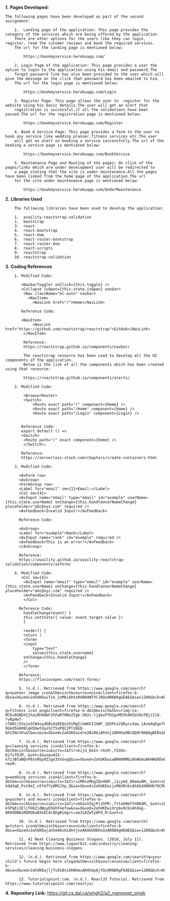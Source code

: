 **1.**  **Pages Developed:**
    
    The following pages have been developed as part of the second assignment:
        
        1.  Landing page of the application: This page provides the category of the services which are being offered by the application.
        There are other options for the users like they can login, register, read the cutomer reviews and book the required services.
        The url for the landing page is mentioned below:
        
            https://bookmyservice.herokuapp.com/ 
            
        2. Login Page of the application: This page provides a user the option to login to the application using his email and password.The
        forgot password link has also been provided to the user which will give the message on the click that password has been emailed to him.
        The url for the login page is mentioned below:
        
            https://bookmyservice.herokuapp.com/Login
            
        3. Register Page: This page allows the user to  register for the website using his basic details.The user will get an alert that 
        registration is successful,if all the validations have been passed.The url for the registration page is mentioned below:
        
            https://bookmyservice.herokuapp.com/Register
            
        4. Book A Service Page: This page provides a form to the user to book any service like wedding planner,fitness services etc.The user
        will get an alert on booking a service successfully.The url of the booking a service page is mentioned below:
        
            https://bookmyservice.herokuapp.com/BookService
            
        5. Maintenance Page and Routing of the pages: On click of the pages/links which are under development user will be redirected to
        a page stating that the site is under maintenance.All the pages have been linked from the home page of the application.The url
        for the site under maintenance page is mentioned below:
        
            https://bookmyservice.herokuapp.com/UnderMaintenance

**2.**  **Libraries Used**

        The following libraries have been used to develop the application:
        
        1.  availity-reactstrap-validation
        2.  bootstrap
        3.  react
        4.  react-bootstrap
        5.  react-dom
        6.  react-router-bootstrap
        7.  react-router-dom
        8.  react-scripts
        9.  reactstrap
        10. reactstrap-validation
        
**3.**  **Coding References**

        1. Modified Code:
           
           <NavbarToggler onClick={this.toggle} />
           <Collapse isOpen={this.state.isOpen} navbar>
            <Nav className="ml-auto" navbar>
              <NavItem>
                <NavLink href="/">Home</NavLink>
                
           Reference Code:
           
           <NavItem>
                <NavLink href="https://github.com/reactstrap/reactstrap">GitHub</NavLink>
            </NavItem>
            
            Reference:
            https://reactstrap.github.io/components/navbar/
            
            The reactstrap resource has been used to develop all the UI components of the application.
            Below is the link of all the components which has been created using that resource:
            
            https://reactstrap.github.io/components/alerts/
          
        2. Modified Code:
        
            <BrowserRouter>
            <Switch>
                <Route exact path="/" component={Home} />
                <Route exact path="/Home" component={Home} />
                <Route exact path="/Login" component={Login} />
      
        
           Reference Code:
           export default () =>
           <Switch>
            <Route path="/" exact component={Home} />
            </Switch>;
           
           Reference:
           https://serverless-stack.com/chapters/create-containers.html
           
        3. Modified Code:
           
          <AvForm row>
          <AvGroup>
          <FormGroup row>
          <Label for="email" sm={1}>Email:</Label>
          <Col sm={4}>
          <AvInput name="email" type="email" id="example" userName={this.state.userName} onChange={this.handleUserNameChange} placeholder="abc@xyz.com" required />
          <AvFeedback>Invalid Input!</AvFeedback>
          
          Reference Code:
          
          <AvGroup>
          <Label for="example">Rank</Label>
          <AvInput name="rank" id="example" required />
          <AvFeedback>This is an error!</AvFeedback>
          </AvGroup>
          
          Reference:
          https://availity.github.io/availity-reactstrap-validation/components/avform/
          
        4. Modified Code:
           <Col sm={4}>
            <AvInput name="email" type="email" id="example" userName={this.state.userName} onChange={this.handleUserNameChange} placeholder="abc@xyz.com" required />
            <AvFeedback>Invalid Input!</AvFeedback>
            </Col>
        
          Reference Code:
            handleChange(event) {
            this.setState({ value: event.target.value })
            }

            render() {
            return (
            <form>
            <input
                type="text"
                value={this.state.username}
            onChange={this.handleChange}
            />
            </form>
            
          Reference:
          https://flaviocopes.com/react-forms/
          
          5. (n.d.). Retrieved from https://www.google.com/search?q=spanner image icon&tbm=isch&source=univ&client=firefox-b-d&sa=X&ved=2ahUKEwiTve_2zMbiAhXsRd8KHWTVCJ8QsAR6BAgGEAE&biw=1280&bih=607#imgrc=OtwX9B5a1sLksM:
          
          6. (n.d.). Retrieved from https://www.google.com/search?q=fitness icon png&client=firefox-b-d&tbm=isch&tbs=rimg:Ca-MC6v8GNDXIjhuLMnRAbF2hFwRf0NxZIgk-502s-ljgkxPTU2gvM55k4HIUJ0uTBjiIiU-fvRpHef-cT0Atj5VeioSCW4sydEBsXaEEQLh5tMgIiVmKhIJXBF_1Q3FkiCQRycx3aw_1Acm4qEgn7nTaz6WOCTBG2m29gddzz_1SoSCU9NTaC8znmTEQnsCs0aV5uuKhIJgchQnS5MGOIR2lERfwMEjS8qEgkiJT5-9Gkd5xHXBlgH5DwtdyoSCf5xPQC2PlV6EQ-bh1SNcSPu&tbo=u&sa=X&ved=2ahUKEwidre2Bz8biAhVoj1QKHSw9BcQQ9C96BAgBEBs&biw=1280&bih=607&dpr=1.5#imgrc=XBF_Q3FkiCTbEM:
          
          7. (n.d.). Retrieved from https://www.google.com/search?q=cleaning services icon&client=firefox-b-d&tbm=isch&source=iu&ictx=1&fir=kijd_De2n-rmiM:,YZo9u-DifufDJM,_&vet=1&usg=AI4_-kTzJBfaNQvPBsnRbp9Zzgo3VxGvgQ&sa=X&ved=2ahUKEwiw8Mm00MbiAhWGmuAKHWGRDeEQ9QEwCXoECAYQFg#imgrc=kijd_De2n-rmiM:
          
          8. (n.d.). Retrieved from https://www.google.com/search?q=wedding services icon&client=firefox-b-d&tbm=isch&source=iu&ictx=1&fir=iMRnzMhgIQcHbM:,i1cyk6_0OeAu0M,_&vet=1&usg=AI4_-kQddqD_Pxi9mI_n5fmTYyOMSJ5p_Q&sa=X&ved=2ahUKEwijsM6X0cbiAhXGdd8KHb7OCRQQ9QEwAHoECAcQBA#imgrc=iMRnzMhgIQcHbM:
          
          9. (n.d.). Retrieved from https://www.google.com/search?q=packers and movers icon&client=firefox-b-d&tbm=isch&source=iu&ictx=1&fir=6OasVZqjPizhPM:,fttaH9mTthRKQM,_&vet=1&usg=AI4_-kSPqEi1EliTHXZidWuyEhGhFeefuw&sa=X&ved=2ahUKEwidrpbv0cbiAhXGg-AKHXDNDiMQ9QEwBXoECAcQDg#imgrc=aa3iAZwTy0Pd_M:&vet=1
          
          10. (n.d.). Retrieved from https://www.google.com/search?q=tutors icon&tbm=isch&source=univ&client=firefox-b-d&sa=X&ved=2ahUKEwjah5e60sbiAhVjneAKHUU0DHsQsAR6BAgHEAE&biw=1280&bih=607#imgrc=NPwagK9z4BtgFM:
          
          11. 41 Neat Cleaning Business Slogans. (2018, July 11). Retrieved from https://www.logoorbit.com/industry/cleaning-services/cleaning-business-slogans
          
          12. (n.d.). Retrieved from https://www.google.com/search?q=your child's future begin here slogan&tbm=isch&source=univ&client=firefox-b-d&sa=X&ved=2ahUKEwjljfu918niAhWSmuAKHSmpAjYQsAR6BAgFEAE&biw=1280&bih=607#imgrc=hpGPQjTkLaIRlM:
          
          13. Tutorialspoint.com. (n.d.). ReactJS Tutorial. Retrieved from https://www.tutorialspoint.com/reactjs/
          

**4.** **Repository Link:** 
   https://git.cs.dal.ca/singh2/a2_manpreet_singh